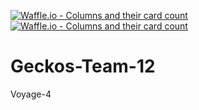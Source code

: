 [![Waffle.io - Columns and their card count](https://badge.waffle.io/chingu-voyage4/Geckos-Team-12.png?columns=all)](https://waffle.io/chingu-voyage4/Geckos-Team-12?utm_source=badge)
[![Waffle.io - Columns and their card count](https://badge.waffle.io/chingu-voyage4/Geckos-Team-12.png?columns=all)](https://waffle.io/chingu-voyage4/Geckos-Team-12?utm_source=badge)
# Geckos-Team-12
Voyage-4
